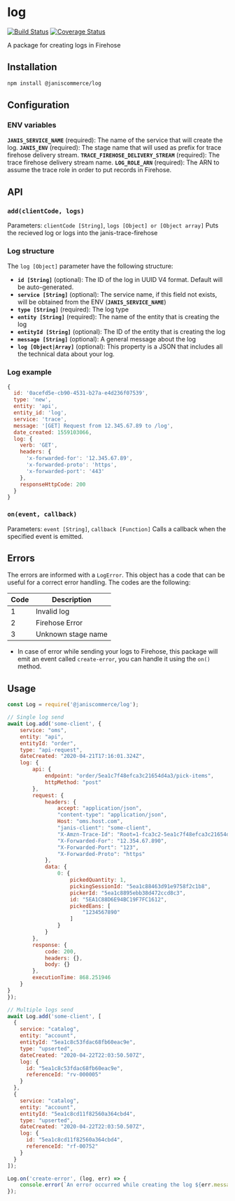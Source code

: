 # log

[![Build Status](https://travis-ci.org/janis-commerce/log.svg?branch=master)](https://travis-ci.org/janis-commerce/log)
[![Coverage Status](https://coveralls.io/repos/github/janis-commerce/log/badge.svg?branch=master)](https://coveralls.io/github/janis-commerce/log?branch=master)

A package for creating logs in Firehose

## Installation
```sh
npm install @janiscommerce/log
```

## Configuration
### ENV variables
**`JANIS_SERVICE_NAME`** (required): The name of the service that will create the log.
**`JANIS_ENV`** (required): The stage name that will used as prefix for trace firehose delivery stream.
**`TRACE_FIREHOSE_DELIVERY_STREAM`** (required): The trace firehose delivery stream name.
**`LOG_ROLE_ARN`** (required): The ARN to assume the trace role in order to put records in Firehose.

## API
### **`add(clientCode, logs)`**
Parameters: `clientCode [String]`, `logs [Object] or [Object array]`
Puts the recieved log or logs into the janis-trace-firehose

### Log structure
The `log [Object]` parameter have the following structure:
- **`id [String]`** (optional): The ID of the log in UUID V4 format. Default will be auto-generated.
- **`service [String]`** (optional): The service name, if this field not exists, will be obtained from the ENV (**`JANIS_SERVICE_NAME`**)
- **`type [String]`** (required): The log type
- **`entity [String]`** (required): The name of the entity that is creating the log
- **`entityId [String]`** (optional): The ID of the entity that is creating the log
- **`message [String]`** (optional): A general message about the log
- **`log [Object|Array]`** (optional): This property is a JSON that includes all the technical data about your log.

### Log example
```js
{
  id: '0acefd5e-cb90-4531-b27a-e4d236f07539',
  type: 'new',
  entity: 'api',
  entity_id: 'log',
  service: 'trace',
  message: '[GET] Request from 12.345.67.89 to /log',
  date_created: 1559103066,
  log: {
    verb: 'GET',
    headers: {
      'x-forwarded-for': '12.345.67.89',
      'x-forwarded-proto': 'https',
      'x-forwarded-port': '443'
    },
    responseHttpCode: 200
  }
}
```

### **`on(event, callback)`**
Parameters: `event [String]`, `callback [Function]`
Calls a callback when the specified event is emitted.

## Errors

The errors are informed with a `LogError`.
This object has a code that can be useful for a correct error handling.
The codes are the following:

| Code | Description                    |
|------|--------------------------------|
| 1    | Invalid log                    |
| 2    | Firehose Error                 |
| 3    | Unknown stage name             |

- In case of error while sending your logs to Firehose, this package will emit an event called `create-error`, you can handle it using the `on()` method.

## Usage
```js
const Log = require('@janiscommerce/log');

// Single log send
await Log.add('some-client', {
    service: "oms",
    entity: "api",
    entityId: "order",
    type: "api-request",
    dateCreated: "2020-04-21T17:16:01.324Z",
    log: {
        api: {
            endpoint: "order/5ea1c7f48efca3c21654d4a3/pick-items",
            httpMethod: "post"
        },
        request: {
            headers: {
                accept: "application/json",
                "content-type": "application/json",
                Host: "oms.host.com",
                "janis-client": "some-client",
                "X-Amzn-Trace-Id": "Root=1-fca3c2-5ea1c7f48efca3c21654d4a3",
                "X-Forwarded-For": "12.354.67.890",
                "X-Forwarded-Port": "123",
                "X-Forwarded-Proto": "https"
            },
            data: {
                0: {
                    pickedQuantity: 1,
                    pickingSessionId: "5ea1c88463d91e9758f2c1b8",
                    pickerId: "5ea1c8895ebb38d472ccd8c3",
                    id: "5EA1C88D6E94BC19F7FC1612",
                    pickedEans: [
                        "1234567890"
                    ]
                }
            }
        },
        response: {
            code: 200,
            headers: {},
            body: {}
        },
        executionTime: 868.251946
    }
}
});

// Multiple logs send
await Log.add('some-client', [
  {
    service: "catalog",
    entity: "account",
    entityId: "5ea1c8c53fdac68fb60eac9e",
    type: "upserted",
    dateCreated: "2020-04-22T22:03:50.507Z",
    log: {
      id: "5ea1c8c53fdac68fb60eac9e",
      referenceId: "rv-000005"
    }
  },
  {
    service: "catalog",
    entity: "account",
    entityId: "5ea1c8cd11f82560a364cbd4",
    type: "upserted",
    dateCreated: "2020-04-22T22:03:50.507Z",
    log: {
      id: "5ea1c8cd11f82560a364cbd4",
      referenceId: "rf-00752"
    }
  }
]);

Log.on('create-error', (log, err) => {
	console.error(`An error occurred while creating the log ${err.message}`);
});